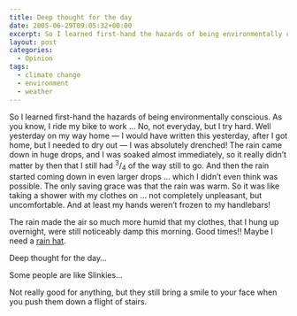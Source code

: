 ```yaml
---
title: Deep thought for the day
date: 2005-06-29T09:05:32+00:00
excerpt: So I learned first-hand the hazards of being environmentally conscious. As you know, I ride my bike to work ... No, not
layout: post
categories:
  - Opinion
tags:
  - climate change
  - environment
  - weather
---
```

So I learned first-hand the hazards of being environmentally conscious. As you know, I ride my bike to work &#8230; No, not everyday, but I try hard. Well yesterday on my way home — I would have written this yesterday, after I got home, but I needed to dry out — I was absolutely drenched! The rain came down in huge drops, and I was soaked almost immediately, so it really didn&#8217;t matter by then that I still had <sup>3</sup>/<sub>4</sub> of the way still to go. And then the rain started coming down in even larger drops &#8230; which I didn&#8217;t even think was possible. The only saving grace was that the rain was warm. So it was like taking a shower with my clothes on &#8230; not completely unpleasant, but uncomfortable. And at least my hands weren&#8217;t frozen to my handlebars!

The rain made the air so much more humid that my clothes, that I hung up overnight, were still noticeably damp this morning. Good times!! Maybe I need a [rain hat](http://www.umbrellahat.net/).

Deep thought for the day&#8230;
  
Some people are like Slinkies&#8230;
  
Not really good for anything, but they still bring a smile to your face when you push them down a flight of stairs.